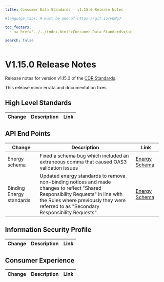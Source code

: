 ```yaml
---
title: Consumer Data Standards - v1.15.0 Release Notes

#language_tabs: # must be one of https://git.io/vQNgJ

toc_footers:
  - <a href='../../index.html'>Consumer Data Standards</a>

search: false
---
```


# V1.15.0 Release Notes
Release notes for version v1.15.0 of the [CDR Standards](../../index.html).

This release minor errata and documentation fixes.

## High Level Standards

|Change|Description|Link|
|------|-----------|----|


## API End Points

|Change|Description|Link|
|------|-----------|----|
| Energy schema | Fixed a schema bug which included an extraneous comma that caused OAS3 validation issues | [Energy Schema](../../#energy-apis) |
| Binding Energy standards | Updated energy standards to remove non-binding notices and made changes to reflect "Shared Responsibility Requests" in line with the Rules where previously they were referred to as "Secondary Responsibility Requests" | [Energy Schema](../../#energy-apis) |


## Information Security Profile

|Change|Description|Link|
|------|-----------|----|

## Consumer Experience

|Change|Description|Link|
|------|-----------|----|
